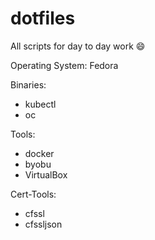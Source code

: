 # dotfiles

All scripts for day to day work :smile:


Operating System: Fedora

Binaries:

* kubectl
* oc


Tools:
* docker
* byobu
* VirtualBox

Cert-Tools:
* cfssl
* cfssljson
